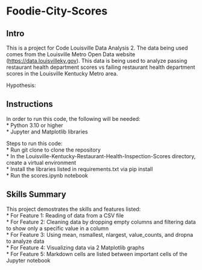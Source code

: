 # Foodie-City-Scores
## Intro
This is a project for Code Louisville Data Analysis 2. The data being used comes from the Louisville Metro Open Data website (https://data.louisvilleky.gov). This data is being used to analyze passing restaurant health department scores vs failing restaurant health department scores in the Louisville Kentucky Metro area.

Hypothesis: 

## Instructions
In order to run this code, the following will be needed:  
    * Python 3.10 or higher  
    * Jupyter and Matplotlib libraries

 Steps to run this code:  
    * Run git clone to clone the repository  
    * In the Louisville-Kentucky-Restaurant-Health-Inspection-Scores directory, create a virtual environment  
    * Install the libraries listed in requirements.txt via pip install  
    * Run the scores.ipynb notebook

## Skills Summary
This project demostrates the skills and features listed:  
    * For Feature 1: Reading of data from a CSV file  
    * For Feature 2: Cleaning data by dropping empty columns and filtering data to show only a specific value in a column  
    * For Feature 3: Using mean, nsmallest, nlargest, value_counts, and dropna to analyze data  
    * For Feature 4: Visualizing data via 2 Matplotlib graphs  
    * For Feature 5: Markdown cells are listed between important cells of the Jupyter notebook
